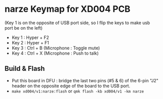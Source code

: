 # narze Keymap for XD004 PCB

(Key 1 is on the opposite of USB port side, so I flip the keys to make usb port be on the left)

- Key 1 : Hyper + F2
- Key 2 : Hyper + F1
- Key 3 : Ctrl + B (Microphone : Toggle mute)
- Key 4 : Ctrl + X (Microphone : Push to talk)

## Build & Flash

- Put this board in DFU : bridge the last two pins (#5 & 6) of the 6-pin "J2" header on the opposite edge of the board to the USB port.
- `make xd004/v1:narze:flash` or `qmk flash -kb xd004/v1 -km narze`

